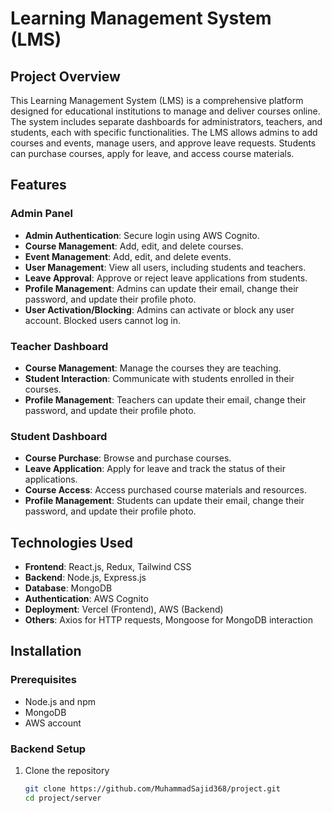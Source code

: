 # Learning Management System (LMS)

## Project Overview
This Learning Management System (LMS) is a comprehensive platform designed for educational institutions to manage and deliver courses online. The system includes separate dashboards for administrators, teachers, and students, each with specific functionalities. The LMS allows admins to add courses and events, manage users, and approve leave requests. Students can purchase courses, apply for leave, and access course materials.

## Features
### Admin Panel
- **Admin Authentication**: Secure login using AWS Cognito.
- **Course Management**: Add, edit, and delete courses.
- **Event Management**: Add, edit, and delete events.
- **User Management**: View all users, including students and teachers.
- **Leave Approval**: Approve or reject leave applications from students.
- **Profile Management**: Admins can update their email, change their password, and update their profile photo.
- **User Activation/Blocking**: Admins can activate or block any user account. Blocked users cannot log in.

### Teacher Dashboard
- **Course Management**: Manage the courses they are teaching.
- **Student Interaction**: Communicate with students enrolled in their courses.
- **Profile Management**: Teachers can update their email, change their password, and update their profile photo.

### Student Dashboard
- **Course Purchase**: Browse and purchase courses.
- **Leave Application**: Apply for leave and track the status of their applications.
- **Course Access**: Access purchased course materials and resources.
- **Profile Management**: Students can update their email, change their password, and update their profile photo.

## Technologies Used
- **Frontend**: React.js, Redux, Tailwind CSS
- **Backend**: Node.js, Express.js
- **Database**: MongoDB
- **Authentication**: AWS Cognito
- **Deployment**: Vercel (Frontend), AWS (Backend)
- **Others**: Axios for HTTP requests, Mongoose for MongoDB interaction

## Installation
### Prerequisites
- Node.js and npm
- MongoDB
- AWS account

### Backend Setup
1. Clone the repository
   ```bash
   git clone https://github.com/MuhammadSajid368/project.git
   cd project/server
